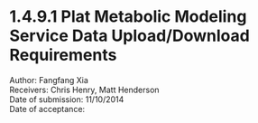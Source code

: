 # 1.4.9.1 Plat Metabolic Modeling Service Data Upload/Download Requirements

Author: Fangfang Xia  
Receivers: Chris Henry, Matt Henderson  
Date of submission: 11/10/2014  
Date of acceptance:   


